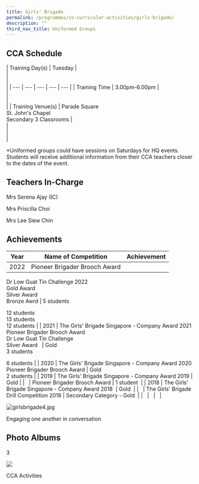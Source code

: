 ```yaml
---
title: Girls' Brigade
permalink: /programmes/co-curricular-activities/girls-brigade/
description: ""
third_nav_title: Uniformed Groups
---
```

CCA Schedule
------------

| Training Day(s) | Tuesday |   
 |   
 |   
 |
| --- | --- | --- | --- | --- |
| Training Time | 3.00pm-6.00pm |   
 |   
 |   
 |
| Training Venue(s) | Parade Square  
St. John's Chapel  
Secondary 3 Classrooms |   
 |   
 |   
 |

  
  
  
  
  
\*Uniformed groups could have sessions on Saturdays for HQ events. Students will receive additional information from their CCA teachers closer to the dates of the event.  
  

Teachers In-Charge
------------------

Mrs Serena Ajay (IC)

Mrs Priscilla Choi

Mrs Lee Siew Chin

  

Achievements
------------

| Year | Name of Competition | Achievement |
| --- | --- | --- |
| 2022 | Pioneer Brigader Brooch Award  
Dr Low Guat Tin Challenge 2022  
Gold Award  
Silver Award  
Bronze Awrd | 5 students   
  
12 students  
13 students  
12 students |
| 2021 | The Girls' Brigade Singapore - Company Award 2021  
Pioneer Brigader Brooch Award  
Dr Low Guat Tin Challenge  
Silver Award   | Gold  
3 students   
  
6 students |
| 2020 | The Girls' Brigade Singapore - Company Award 2020  
Pioneer Brigader Brooch Award | Gold  
2 students |
| 2019 | The Girls' Brigade Singapore - Company Award 2019 | Gold |
|   | Pioneer Brigader Brooch Award | 1 student  |
| 2018 | The Girls' Brigade Singapore - Company Award 2018  | Gold  |
|   | The Girls' Brigade Drill Competition 2018 | Secondary Category - Gold  |
|   |   |   |

  
  
  
  
  
  
  
  
  
  
  
  

![girlsbrigade4.jpg](https://stmargaretssec.moe.edu.sg/qql/slot/u168/Programmes/CCAs/girlsbrigade4.jpg)

Engaging one another in conversation

  

Photo Albums
------------

3

![](https://stmargaretssec.moe.edu.sg/qql/slot/catalog/pc31/.tn.d6adb4684_30908.bmp.jpg)

CCA Activities